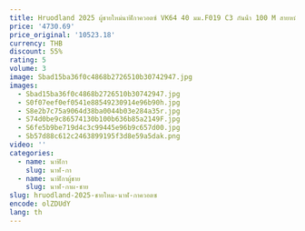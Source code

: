 ```yaml
---
title: Hruodland 2025 ผู้ชายใหม่นาฬิกาควอตซ์ VK64 40 มม.F019 C3 กันน้ํา 100 M สายหนังสแตนเลส Reloj hombre
price: '4730.69'
price_original: '10523.18'
currency: THB
discount: 55%
rating: 5
volume: 3
image: Sbad15ba36f0c4868b2726510b30742947.jpg
images:
  - Sbad15ba36f0c4868b2726510b30742947.jpg
  - S0f07eef0ef0541e88549230914e96b90h.jpg
  - S8e2b7c75a9064d38ba0044b03e284a35r.jpg
  - S74d0be9c86574130b100b636b85a2149F.jpg
  - S6fe5b9be719d4c3c99445e96b9c657d00.jpg
  - Sb57d88c612c2463899195f3d8e59a5dak.png
video: ''
categories:
  - name: นาฬิกา
    slug: นาฬ-กา
  - name: นาฬิกาผู้ชาย
    slug: นาฬ-กาผ-ชาย
slug: hruodland-2025-ชายใหม-นาฬ-กาควอตซ
encode: olZDUdY
lang: th
---
```

  